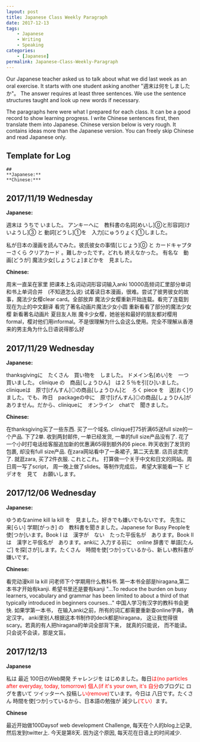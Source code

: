 ```yaml
---
layout: post
title: Japanese Class Weekly Paragraph
date: 2017-12-13
tags: 
	- Japanese
	- Writing
	- Speaking
categories: 
	- [Japanese]
permalink: Japanese-Class-Weekly-Paragraph
---
```


Our Japanese teacher asked us to talk about what we did last week as an oral exercise. It starts with one student asking another "週末は何をしましたか"。 The answer requires at least three sentences.  We use the sentence structures taught and look up new words if necessary.

The paragraphs here were what I prepared for each class. It can be a good record to show learning progress.<!-- more --> I write Chinese sentences first, then translate them into Japanese. Chinese version below is very rough. It contains ideas more than the Japanese version. You can freely skip Chinese and read Japanese only.


## Template for Log
```
##
**Japanese:**
**Chinese:***
```

## 2017/11/19 Wednesday

**Japanese:**

週末は うちで いました。
アンキーへに　教科書の名詞[めいし]⓪と形容詞[けいようし]③ と 動詞[どうし]①を　入力[にゅうりょく]①しました。

私が日本の漫画を​​読んでみた。彼氏彼女の事情[じじょう]⓪ と カードキャプターさくら クリアカード 。難しかったです。どれも 終えなかった。
有名な　動画[どうが] 魔法少女[しょうじょ]まどかを　見ました。

**Chinese:**

周末一直呆在家里
把课本上名词动词形容词输入anki
10000高频词汇里部分单词和书上单词合并　(不知道怎么说)
试着读日本漫画，很难。尝试了彼男彼女的故事，魔法少女樱clear card。全部放弃
魔法少女樱重新开始连载。看完了连载到现在为止的中文翻译
看完了著名动画片魔法少女小圆
重新看看了部分的魔法少女樱
新看著名动画片 夏目友人账
魔卡少女樱，她爸爸和最好的朋友都对樱用formal，樱对他们用informal。不是很理解为什么会这么使用。完全不理解从香港来的男主角为什么日语说得那么好

## 2017/11/29 Wednesday

**Japanese:**

thanksgivingに　たくさん　買い物を　しました。
ドメイン名[めい]を　一つ　買いました。
clinique の　商品[しょうひん]　は２５％を引[ひ]いました。　cliniqueは　原寸[げんすん]◎の商品[しょうひん]と　ろく piece を　送[おく]りました。でも、昨日　packageの中に　原寸[げんすん]◎の商品[しょうひん]が　ありません。だから、cliniqueに　オンライン　chatで　聞きました。

**Chinese:**

在thanksgiving买了一些东西.
买了一个域名. 
clinique打75折满65送full size的一个产品. 下了2单. 收到两封邮件, 一单已经发货, 一单的full size产品没有了. 花了一个小时打电话给客服追加新的优惠满65得到额外的6 piece. 昨天收到了发货的包裹, 却没有full size产品.
在zara网站看中了一条裙子, 第二天去里. 店员说卖完了. 就逛zara, 买了2件衣服. これとこれ。
打算做一个关于中文和日文的网站。周日周一写了script， 周一晚上做了slides。等制作完成后， 希望大家能看一下
ビデオを　見て　お願いします。

## 2017/12/06 Wednesday

**Japanese:**

ゆうめなanime kill la kill を　見ました。好きでも嫌いでもないです。
先生に　来[らい] 学期[がっき] の　教科書を聞きました。Japanese for Busy Peopleを　使[つか]います。Book I は　漢字が　ない　たった平仮名が　あります。Book IIは　漢字と平仮名が　あります。ankiに 入力する前に　online 辞書で 単語[たんご] を探[さが]します。たくさん　時間を使[つか]っているから、新しい教科書が　嫌いです。

**Chinese:**

看完动漫kill la kill
问老师下个学期用什么教科书. 
第一本书全部是hiragana,第二本书才开始有kanji. 希望书里还是要有kanji
"...To reduce the burden on busy learners, vocabulary and grammar has been limited to about a third of that typically introduced in beginners courses..."
中国人学习有汉字的教科书会更快. 如果学第一本书， 在输入anki之前，所有的词汇都需要重新查online字典， 确定汉字。
anki里别人根据这本书制作的deck都是hiragana， 这让我觉得很scary。若真的有人把hiragana的单词全部背下来， 就真的只能说， 而不能读。 只会说不会读，那是文盲。

## 2017/12/13

**Japanese**

私は 最近 100日のWeb開発 チャレンジを はじめました。毎日<font color="red">は(no particles after everyday, today, tomorrow)</font>  <font color="red">個人(if it's your own, it's 自分</font>のブログに ログを書いて ツイッターへ 投稿し<font color="red">い(remove)</font>ています。今日は 八日です。たくさん 時間を使[つか]っているから、日本語の勉強が 減少し<font color="red">(てい）</font>ます。

**Chinese**

最近开始做100Daysof web development Challenge, 每天在个人的blog上记录, 然后发到twitter上. 今天是第8天. 因为这个原因, 每天花在日语上的时间减少.
